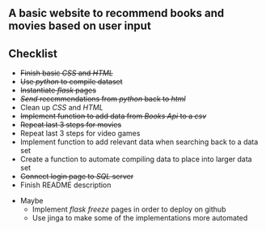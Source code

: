 ## A basic website to recommend books and movies based on user input

## Checklist
* ~~Finish basic _CSS_ and _HTML_~~
* ~~Use _python_ to compile dataset~~
* ~~Instantiate _flask_ pages~~
* ~~_Send_ reccmmendations from _python_ back to _html_~~
* Clean up _CSS_ and _HTML_
* ~~Implement function to add data from _Books Api_ to a _csv_~~
* ~~Repeat last 3 steps for movies~~
* Repeat last 3 steps for video games
* Implement function to add relevant data when searching back to a data set
* Create a function to automate compiling data to place into larger data set
* ~~Connect login page to _SQL_ server~~
* Finish README description
- Maybe
    * Implement _flask freeze_ pages in order to deploy on github
    * Use jinga to make some of the implementations more automated
